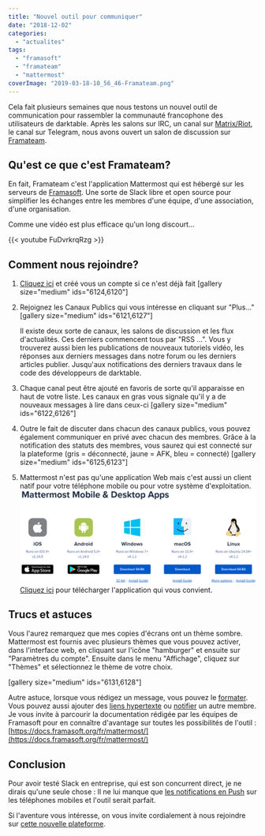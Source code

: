 ```yaml
---
title: "Nouvel outil pour communiquer"
date: "2018-12-02"
categories: 
  - "actualites"
tags: 
  - "framasoft"
  - "framateam"
  - "mattermost"
coverImage: "2019-03-18-10_56_46-Framateam.png"
---
```


Cela fait plusieurs semaines que nous testons un nouvel outil de communication pour rassembler la communauté francophone des utilisateurs de darktable. Après les salons sur IRC, un canal sur [Matrix/Riot](https://riot.im/app/#/room/#darktablefr:matrix.org), le canal sur Telegram, nous avons ouvert un salon de discussion sur [Framateam](https://framateam.org/).

## Qu'est ce que c'est Framateam?

En fait, Framateam c'est l'application Mattermost qui est hébergé sur les serveurs de [Framasoft](https://framasoft.org/en/). Une sorte de Slack libre et open source pour simplifier les échanges entre les membres d'une équipe, d'une association, d'une organisation.

Comme une vidéo est plus efficace qu'un long discourt...

{{< youtube FuDvrkrqRzg >}}

## Comment nous rejoindre?

1. [Cliquez ici](https://framateam.org/signup_user_complete/?id=133zhsoz8pdid8fzwk4cg6674e) et créé vous un compte si ce n'est déjà fait \[gallery size="medium" ids="6124,6120"\]
2. Rejoignez les Canaux Publics qui vous intéresse en cliquant sur "Plus..." \[gallery size="medium" ids="6121,6127"\]
    
    Il existe deux sorte de canaux, les salons de discussion et les flux d'actualités. Ces derniers commencent tous par "RSS ...". Vous y trouverez aussi bien les publications de nouveaux tutoriels vidéo, les réponses aux derniers messages dans notre forum ou les derniers articles publier. Jusqu'aux notifications des derniers travaux dans le code des développeurs de darktable.
3. Chaque canal peut être ajouté en favoris de sorte qu'il apparaisse en haut de votre liste. Les canaux en gras vous signale qu'il y a de nouveaux messages à lire dans ceux-ci \[gallery size="medium" ids="6122,6126"\]
4. Outre le fait de discuter dans chacun des canaux publics, vous pouvez également communiquer en privé avec chacun des membres. Grâce à la notification des statuts des membres, vous saurez qui est connecté sur la plateforme (gris = déconnecté, jaune = AFK, bleu = connecté) \[gallery size="medium" ids="6125,6123"\]
5. Mattermost n'est pas qu'une application Web mais c'est aussi un client natif pour votre téléphone mobile ou pour votre système d'exploitation. [![](images/mattermost.png)](https://mattermost.com/download/#mobile) [Cliquez ici](https://mattermost.com/download/#mobile) pour télécharger l'application qui vous convient.

## Trucs et astuces

Vous l'aurez remarquez que mes copies d'écrans ont un thème sombre. Mattermost est fournis avec plusieurs thèmes que vous pouvez activer, dans l'interface web, en cliquant sur l'icône "hamburger" et ensuite sur "Paramètres du compte". Ensuite dans le menu "Affichage", cliquez sur "Thèmes" et sélectionnez le thème de votre choix.

\[gallery size="medium" ids="6131,6128"\]

Autre astuce, lorsque vous rédigez un message, vous pouvez le [formater](https://docs.framasoft.org/fr/mattermost/help/messaging/formatting-text.html). Vous pouvez aussi ajouter des [liens hypertexte](https://docs.framasoft.org/fr/mattermost/help/messaging/formatting-text.html#liens) ou [notifier](https://docs.framasoft.org/fr/mattermost/help/messaging/mentioning-teammates.html) un autre membre. Je vous invite à parcourir la documentation rédigée par les équipes de Framasoft pour en connaître d'avantage sur toutes les possibilités de l'outil : [https://docs.framasoft.org/fr/mattermost/](https://docs.framasoft.org/fr/mattermost/)

## Conclusion

Pour avoir testé Slack en entreprise, qui est son concurrent direct, je ne dirais qu'une seule chose : Il ne lui manque que [les notifications en Push](https://framacolibri.org/t/framateam-activer-les-push-notifications/2690/2) sur les téléphones mobiles et l'outil serait parfait.

Si l'aventure vous intéresse, on vous invite cordialement à nous rejoindre sur [cette nouvelle plateforme](https://framateam.org/signup_user_complete/?id=133zhsoz8pdid8fzwk4cg6674e).
